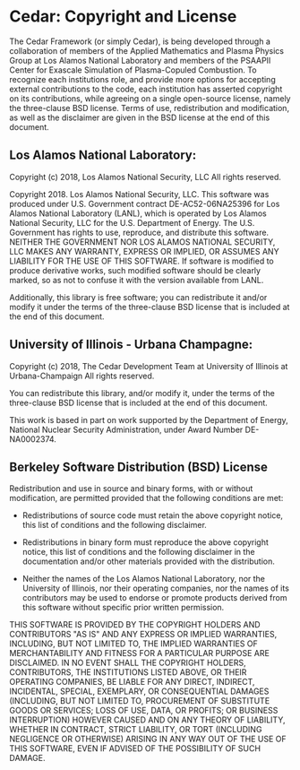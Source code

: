 Cedar: Copyright and License
=============================

The Cedar Framework (or simply Cedar), is being developed through
a collaboration of members of the Applied Mathematics and Plasma
Physics Group at Los Alamos National Laboratory and members of the
PSAAPII Center for Exascale Simulation of Plasma-Copuled
Combustion. To recognize each institutions role, and provide more
options for accepting external contributions to the code, each
institution has asserted copyright on its contributions, while
agreeing on a single open-source license, namely the three-clause BSD
license.  Terms of use, redistribution and modification, as well as
the disclaimer are given in the BSD license at the end of this
document.

Los Alamos National Laboratory:
-------------------------------
 
  Copyright (c) 2018, Los Alamos National Security, LLC
  All rights reserved.
   
  Copyright 2018. Los Alamos National Security, LLC. This software was
  produced under U.S. Government contract DE-AC52-06NA25396 for Los
  Alamos National Laboratory (LANL), which is operated by Los Alamos
  National Security, LLC for the U.S. Department of Energy. The
  U.S. Government has rights to use, reproduce, and distribute this
  software.  NEITHER THE GOVERNMENT NOR LOS ALAMOS NATIONAL SECURITY,
  LLC MAKES ANY WARRANTY, EXPRESS OR IMPLIED, OR ASSUMES ANY LIABILITY
  FOR THE USE OF THIS SOFTWARE.  If software is modified to produce
  derivative works, such modified software should be clearly marked,
  so as not to confuse it with the version available from LANL.

  Additionally, this library is free software; you can redistribute it
  and/or modify it under the terms of the three-clause BSD license
  that is included at the end of this document.


University of Illinois - Urbana Champagne:
------------------------------------------

  Copyright (c) 2018, The Cedar Development Team at University of Illinois at Urbana-Champaign
  All rights reserved.

  You can redistribute this library, and/or modify it, under the terms
  of the three-clause BSD license that is included at the end of this
  document.

  This work is based in part on work supported by the Department of
  Energy, National Nuclear Security Administration, under Award Number
  DE-NA0002374.


Berkeley Software Distribution (BSD) License
--------------------------------------------

Redistribution and use in source and binary forms, with or without
modification, are permitted provided that the following conditions
are met:

  * Redistributions of source code must retain the above copyright
    notice, this list of conditions and the following disclaimer.

  * Redistributions in binary form must reproduce the above copyright
    notice, this list of conditions and the following disclaimer in the
    documentation and/or other materials provided with the distribution.

  * Neither the names of the Los Alamos National Laboratory, nor the
    University of Illinois, nor their operating companies, nor the
    names of its contributors may be used to endorse or promote
    products derived from this software without specific prior written
    permission.

THIS SOFTWARE IS PROVIDED BY THE COPYRIGHT HOLDERS AND CONTRIBUTORS
"AS IS" AND ANY EXPRESS OR IMPLIED WARRANTIES, INCLUDING, BUT NOT
LIMITED TO, THE IMPLIED WARRANTIES OF MERCHANTABILITY AND FITNESS FOR
A PARTICULAR PURPOSE ARE DISCLAIMED. IN NO EVENT SHALL THE COPYRIGHT
HOLDERS, CONTRIBUTORS, THE INSTITUTIONS LISTED ABOVE, OR THEIR
OPERATING COMPANIES, BE LIABLE FOR ANY DIRECT, INDIRECT, INCIDENTAL,
SPECIAL, EXEMPLARY, OR CONSEQUENTIAL DAMAGES (INCLUDING, BUT NOT
LIMITED TO, PROCUREMENT OF SUBSTITUTE GOODS OR SERVICES; LOSS OF USE,
DATA, OR PROFITS; OR BUSINESS INTERRUPTION) HOWEVER CAUSED AND ON ANY
THEORY OF LIABILITY, WHETHER IN CONTRACT, STRICT LIABILITY, OR TORT
(INCLUDING NEGLIGENCE OR OTHERWISE) ARISING IN ANY WAY OUT OF THE USE
OF THIS SOFTWARE, EVEN IF ADVISED OF THE POSSIBILITY OF SUCH DAMAGE.
